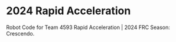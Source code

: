 # 2024 Rapid Acceleration
Robot Code for Team 4593 Rapid Acceleration | 2024 FRC Season: Crescendo.

